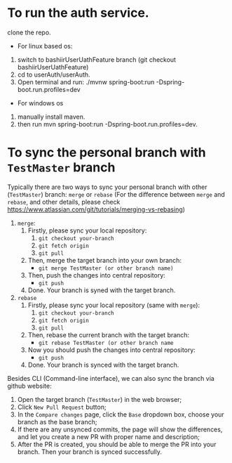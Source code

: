 # To run the auth service.
clone the repo.

  
 
 
 * For linux based os:
 1. switch to bashiirUserUathFeature branch (git checkout bashiirUserUathFeature)
1. cd to userAuth/userAuth.
1. Open terminal and run:  ./mvnw spring-boot:run -Dspring-boot.run.profiles=dev 
* For windows os
1. manually install maven. 
1. then run mvn spring-boot:run -Dspring-boot.run.profiles=dev.

# To sync the personal branch with `TestMaster` branch
Typically there are two ways to sync your personal branch with other (`TestMaster`) branch: `merge` or `rebase` (For the difference between `merge` and `rebase`, and other details, please check https://www.atlassian.com/git/tutorials/merging-vs-rebasing)
1. `merge`: 
   1. Firstly, please sync your local repository:
      1. `git checkout your-branch`
      1. `git fetch origin`
      1. `git pull`
   1. Then, merge the target branch into your own branch:
      * `git merge TestMaster (or other branch name)`
   1. Then, push the changes into central repository:
      * `git push`
   1. Done. Your branch is syned with the target branch.
1. `rebase`
   1. Firstly, please sync your local repository (same with `merge`):
      1. `git checkout your-branch`
      1. `git fetch origin`
      1. `git pull`
   1. Then, rebase the current branch with the target branch:
      * `git rebase TestMaster (or other branch name`
   1. Now you should push the changes into central repository:
      * `git push`
   1. Done. Your branch is synced with the target branch.
   
Besides CLI (Command-line interface), we can also sync the branch via github website:
1. Open the target branch (`TestMaster`) in the web browser;
1. Click `New Pull Request` button;
1. In the `Compare changes` page, click the `Base` dropdown box, choose your branch as the base branch;
1. If there are any unsynced commits, the page will show the differences, and let you create a new PR with proper name and description;
1. After the PR is created, you should be able to merge the PR into your branch. Then your branch is synced successfully.
